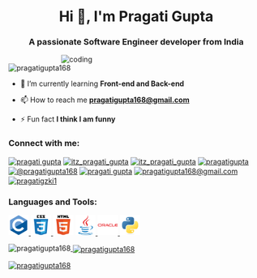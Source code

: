 

<h1 align="center">Hi 👋, I'm Pragati Gupta</h1>
<h3 align="center">A passionate Software Engineer developer from India</h3>
<img align="right" alt="coding" width="400" src="https://tse3.mm.bing.net/th?id=OIP.5ybHSsCB7tUP7uFDPRLJmAHaFj&pid=Api&P=0&h=180"
<p align="left"> <img src="https://komarev.com/ghpvc/?username=pragatigupta168&label=Profile%20views&color=0e75b6&style=flat" alt="pragatigupta168" /> </p>

- 🌱 I’m currently learning **Front-end and Back-end**

- 📫 How to reach me **pragatigupta168@gmail.com**

- ⚡ Fun fact **I think I am funny**

<h3 align="left">Connect with me:</h3>
<p align="left">
<a href="https://linkedin.com/in/pragati gupta" target="blank"><img align="center" src="https://raw.githubusercontent.com/rahuldkjain/github-profile-readme-generator/master/src/images/icons/Social/linked-in-alt.svg" alt="pragati gupta" height="30" width="40" /></a>
<a href="https://fb.com/itz_pragati_gupta" target="blank"><img align="center" src="https://raw.githubusercontent.com/rahuldkjain/github-profile-readme-generator/master/src/images/icons/Social/facebook.svg" alt="itz_pragati_gupta" height="30" width="40" /></a>
<a href="https://instagram.com/itz_pragati_gupta" target="blank"><img align="center" src="https://raw.githubusercontent.com/rahuldkjain/github-profile-readme-generator/master/src/images/icons/Social/instagram.svg" alt="itz_pragati_gupta" height="30" width="40" /></a>
<a href="https://www.youtube.com/c/pragatigupta" target="blank"><img align="center" src="https://raw.githubusercontent.com/rahuldkjain/github-profile-readme-generator/master/src/images/icons/Social/youtube.svg" alt="pragatigupta" height="30" width="40" /></a>
<a href="https://www.hackerrank.com/@pragatigupta168" target="blank"><img align="center" src="https://raw.githubusercontent.com/rahuldkjain/github-profile-readme-generator/master/src/images/icons/Social/hackerrank.svg" alt="@pragatigupta168" height="30" width="40" /></a>
<a href="https://www.leetcode.com/pragati gupta" target="blank"><img align="center" src="https://raw.githubusercontent.com/rahuldkjain/github-profile-readme-generator/master/src/images/icons/Social/leet-code.svg" alt="pragati gupta" height="30" width="40" /></a>
<a href="https://www.hackerearth.com/pragatigupta168@gmail.com" target="blank"><img align="center" src="https://raw.githubusercontent.com/rahuldkjain/github-profile-readme-generator/master/src/images/icons/Social/hackerearth.svg" alt="pragatigupta168@gmail.com" height="30" width="40" /></a>
<a href="https://auth.geeksforgeeks.org/user/pragatigzki1" target="blank"><img align="center" src="https://raw.githubusercontent.com/rahuldkjain/github-profile-readme-generator/master/src/images/icons/Social/geeks-for-geeks.svg" alt="pragatigzki1" height="30" width="40" /></a>
</p>

<h3 align="left">Languages and Tools:</h3>
<p align="left"> <a href="https://www.cprogramming.com/" target="_blank" rel="noreferrer"> <img src="https://raw.githubusercontent.com/devicons/devicon/master/icons/c/c-original.svg" alt="c" width="40" height="40"/> </a> <a href="https://www.w3schools.com/css/" target="_blank" rel="noreferrer"> <img src="https://raw.githubusercontent.com/devicons/devicon/master/icons/css3/css3-original-wordmark.svg" alt="css3" width="40" height="40"/> </a>  <img src="https://raw.githubusercontent.com/devicons/devicon/master/icons/html5/html5-original-wordmark.svg" alt="html5" width="40" height="40"/> </a> <a href="https://www.java.com" target="_blank" rel="noreferrer"> <img src="https://raw.githubusercontent.com/devicons/devicon/master/icons/java/java-original.svg" alt="java" width="40" height="40"/> </a> <a href="https://www.mysql.com/" target="_blank" rel="noreferrer">  <img src="https://raw.githubusercontent.com/devicons/devicon/master/icons/oracle/oracle-original.svg" alt="oracle" width="40" height="40"/> </a> <a href="https://www.python.org" target="_blank" rel="noreferrer"> <img src="https://raw.githubusercontent.com/devicons/devicon/master/icons/python/python-original.svg" alt="python" width="40" height="40"/> </a> <a href="https://sass-lang.com" target="_blank" rel="noreferrer">  </p>

<p><img align="left" src="https://github-readme-stats.vercel.app/api/top-langs?username=pragatigupta168&show_icons=true&locale=en&layout=compact" alt="pragatigupta168" /></p>

<p>&nbsp;<img align="center" src="https://github-readme-stats.vercel.app/api?username=pragatigupta168&show_icons=true&locale=en" alt="pragatigupta168" /></p>

<p><img align="center" src="https://github-readme-streak-stats.herokuapp.com/?user=pragatigupta168&" alt="pragatigupta168" /></p>

<!--
**PragatiGupta168/PragatiGupta168** is a ✨ _special_ ✨ repository because its `README.md` (this file) appears on your GitHub profile.

Here are some ideas to get you started:

- 🔭 I’m currently working on ...
- 🌱 I’m currently learning ...
- 👯 I’m looking to collaborate on ...
- 🤔 I’m looking for help with ...
- 💬 Ask me about ...
- 📫 How to reach me: ...
- 😄 Pronouns: ...
- ⚡ Fun fact: ...
-->
